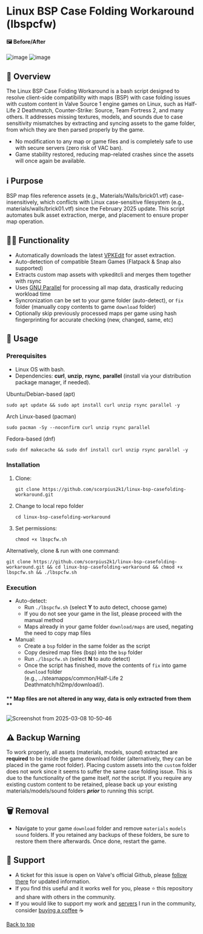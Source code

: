 # Linux BSP Case Folding Workaround (lbspcfw)

#### 🖼️ Before/After
![image](https://github.com/user-attachments/assets/e8b1c04d-778d-42bf-83f6-a68c1d446c2d)
![image](https://github.com/user-attachments/assets/9acf4dcb-92d4-4e85-af89-8c2859777e0c)


## 📜 Overview
The Linux BSP Case Folding Workaround is a bash script designed to resolve client-side compatibility with maps (BSP) with case folding issues with custom content in Valve Source 1 engine games on Linux, such as Half-Life 2 Deathmatch, Counter-Strike: Source, Team Fortress 2, and many others. It addresses missing textures, models, and sounds due to case sensitivity mismatches by extracting and syncing assets to the game folder, from which they are then parsed properly by the game.<br/>
- No modification to any map or game files and is completely safe to use with secure servers (zero risk of VAC ban).
- Game stability restored, reducing map-related crashes since the assets will once again be available.

## ℹ️ Purpose
BSP map files reference assets (e.g., Materials/Walls/brick01.vtf) case-insensitively, which conflicts with Linux case-sensitive filesystem (e.g., materials/walls/brick01.vtf) since the February 2025 update. This script automates bulk asset extraction, merge, and placement to ensure proper map operation.

## 👨‍💻 Functionality
- Automatically downloads the latest [VPKEdit](https://github.com/craftablescience/VPKEdit/releases) for asset extraction.
- Auto-detection of compatible Steam Games (Flatpack & Snap also supported)
- Extracts custom map assets with vpkeditcli and merges them together with rsync
- Uses [GNU Parallel](https://github.com/gitGNU/gnu_parallel) for processing all map data, drastically reducing workload time
- Syncronization can be set to your game folder (auto-detect), or `fix` folder (manually copy contents to game `download` folder)
- Optionally skip previously processed maps per game using hash fingerprinting for accurate checking (new, changed, same, etc)

## 🚀 Usage
### Prerequisites
- Linux OS with bash.
- Dependencies: **curl**, **unzip**, **rsync**, **parallel** (install via your distribution package manager, if needed).

Ubuntu/Debian-based (apt)
```
sudo apt update && sudo apt install curl unzip rsync parallel -y
```
Arch Linux-based (pacman)
```
sudo pacman -Sy --noconfirm curl unzip rsync parallel
```
Fedora-based (dnf)
```
sudo dnf makecache && sudo dnf install curl unzip rsync parallel -y
```

### Installation
1. Clone:
   ```
   git clone https://github.com/scorpius2k1/linux-bsp-casefolding-workaround.git
   ```
2. Change to local repo folder
   ```
   cd linux-bsp-casefolding-workaround
   ```
3. Set permissions:
   ```
   chmod +x lbspcfw.sh
   ```
Alternatively, clone & run with one command:
```
git clone https://github.com/scorpius2k1/linux-bsp-casefolding-workaround.git && cd linux-bsp-casefolding-workaround && chmod +x lbspcfw.sh && ./lbspcfw.sh
```

### Execution
- Auto-detect:
  - Run `./lbspcfw.sh` (select **Y** to auto detect, choose game)
  - If you do not see your game in the list, please proceed with the manual method
  - Maps already in your game folder `download/maps` are used, negating the need to copy map files
- Manual:
  - Create a `bsp` folder in the same folder as the script
  - Copy desired map files (bsp) into the `bsp` folder
  - Run `./lbspcfw.sh` (select **N** to auto detect)
  - Once the script has finished, move the contents of `fix` into game `download` folder<br/>(e.g., ../steamapps/common/Half-Life 2 Deathmatch/hl2mp/download/).

#### ** Map files are **not altered** in any way, data is only extracted from them **
![Screenshot from 2025-03-08 10-50-46](https://github.com/user-attachments/assets/80e46bdb-a529-4859-9e6d-d646daace166)


## ⚠️ Backup Warning
To work properly, all assets (materials, models, sound) extracted are **required** to be inside the game download folder (alternatively, they can be placed in the game root folder). Placing custom assets into the `custom` folder does not work since it seems to suffer the same case folding issue. This is due to the functionality of the game itself, _not_ the script. If you require any existing custom content to be retained, please back up your existing materials/models/sound folders **_prior_** to running this script.

## 🗑 Removal
- Navigate to your game `download` folder and remove `materials` `models` `sound` folders. If you retained any backups of these folders, be sure to restore them there afterwards. Once done, restart the game.

## 👥 Support
- A ticket for this issue is open on Valve's official Github, please [follow there](https://github.com/ValveSoftware/Source-1-Games/issues/6868) for updated information.
- If you find this useful and it works well for you, please ⭐ this repository and share with others in the community.
- If you would like to support my work and [servers](https://stats.scorpex.org/) I run in the community, consider [buying a coffee](https://help.scorpex.org/) ☕
  
[Back to top](#top)
